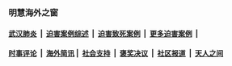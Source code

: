 
### 明慧海外之窗

####  [武汉肺炎](indexes/365.md?t=03210900) &nbsp;|&nbsp;  [迫害案例综述](indexes/328.md?t=03210900) &nbsp;|&nbsp; [迫害致死案例](indexes/277.md?t=03210900)  &nbsp;|&nbsp; [更多迫害案例](indexes/81.md?t=03210900)  &nbsp;|&nbsp; 
####  [时事评论](indexes/19.md?t=03210900) &nbsp;|&nbsp; [海外简讯](indexes/245.md?t=03210900)&nbsp;|&nbsp;  [社会支持](indexes/140.md?t=03210900) &nbsp;|&nbsp; [褒奖决议](indexes/282.md?t=03210900) &nbsp;|&nbsp; [社区报道](indexes/91.md?t=03210900)  &nbsp;|&nbsp; [天人之间](indexes/78.md?t=03210900) 

